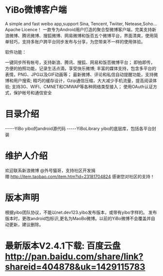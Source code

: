 YiBo微博客户端
====

A simple and fast weibo app,support Sina, Tencent, Twiiter, Netease,Soho...
Apache Licence！
一款专为Android用户打造的聚合型微博客户端，完美支持新浪微博、腾讯微博、搜狐微博、网易微博和饭否五个微博平台，界面清爽，使用简单轻巧，支持多账户跨平台同步发布与分享，为您带来不一样的使用体验。

软件功能：

一键同步所有帐号，支持新浪、腾讯、搜狐、网易和饭否微博平台；
即拍即传，方便的拍照功能，记录生活点滴，享受快乐微博;
丰富的媒体支持，包含多平台的表情，PNG、JPG以及GIF动画等；
最新微博、评论和私信自动提醒功能，支持微博和用户搜索;
精巧的缓存设计，Gzip通信压缩，大大减少手机流量，提高阅读体验;
支持3G、WIFI、CMNET和CMWAP等各种网络类型接入；
使用OAuth认证方式，保护帐号和通信安全

目录介绍
====
-----YiBo  yibo的android源代码
-----YiBoLibrary yibo的底层库，包括各平台封装

维护人介绍
=====
欢迎联系新浪微博 @外号猫哥，支持社区开发捐赠:http://item.taobao.com/item.htm?id=23181704824 感谢您对社区的支持！

版本声明
=====
根据yibo团队协议，不能以net.dev123.yibo发布版本，或带有yibo字样的。
发布版本时，更改android包标识,更名为MaoBo微博。以前的YiBo微博不会覆盖并自动更新，建议删除。

最新版本V2.4.1下载: 百度云盘 http://pan.baidu.com/share/link?shareid=404878&uk=1429115783
=======